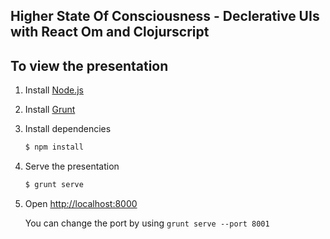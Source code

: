 ## Higher State Of Consciousness - Declerative UIs with React Om and Clojurscript

## To view the presentation

1. Install [Node.js](http://nodejs.org/)

2. Install [Grunt](http://gruntjs.com/getting-started#installing-the-cli)

3. Install dependencies
   ```sh
   $ npm install
   ```

4. Serve the presentation
   ```sh
   $ grunt serve
   ```

5. Open <http://localhost:8000> 

   You can change the port by using `grunt serve --port 8001`